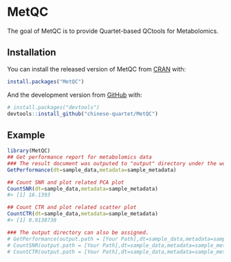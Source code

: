 
<!-- README.md is generated from README.Rmd. Please edit that file -->

# MetQC

<!-- badges: start -->

<!-- badges: end -->

The goal of MetQC is to provide Quartet-based QCtools for Metabolomics.

## Installation

You can install the released version of MetQC from
[CRAN](https://CRAN.R-project.org) with:

``` r
install.packages("MetQC")
```

And the development version from [GitHub](https://github.com/) with:

``` r
# install.packages("devtools")
devtools::install_github("chinese-quartet/MetQC")
```

## Example

``` r
library(MetQC)
## Get performance report for metabolomics data
### The result document was outputed to "output" directory under the working directory
GetPerformance(dt=sample_data,metadata=sample_metadata)

## Count SNR and plot related PCA plot
CountSNR(dt=sample_data,metadata=sample_metadata)
#> [1] 16.1393

## Count CTR and plot related scatter plot
CountCTR(dt=sample_data,metadata=sample_metadata)
#> [1] 0.9138738

### The output directory can also be assigned.
# GetPerformance(output.path = [Your Path],dt=sample_data,metadata=sample_metadata)
# CountSNR(output.path = [Your Path],dt=sample_data,metadata=sample_metadata)
# CountCTR(output.path = [Your Path],dt=sample_data,metadata=sample_metadata)
```
